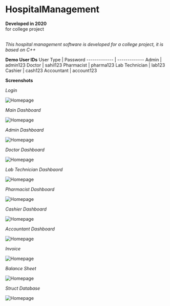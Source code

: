 # HospitalManagement

**Developed in 2020** <br />
for college project <br /><br />

*This hospital management software is developed for a college project, it is based on C++*<br />

**Demo User IDs**
User Type | Password
------------- | ------------- 
Admin  | admin123
Doctor | sahil123
Pharmacist | pharma123
Lab Technician | lab123
Cashier | cash123
Accountant | account123
<br />

**Screenshots**

_Login_<br />

![Homepage](https://github.com/sahilachhava/HospitalManagement/blob/main/screenshots/login.png)<br />

_Main Dashboard_<br />

![Homepage](https://github.com/sahilachhava/HospitalManagement/blob/main/screenshots/main.png)<br />

_Admin Dashboard_<br />

![Homepage](https://github.com/sahilachhava/HospitalManagement/blob/main/screenshots/admin.png)<br />

_Doctor Dashboard_<br />

![Homepage](https://github.com/sahilachhava/HospitalManagement/blob/main/screenshots/doctor.png)<br />

_Lab Technician Dashbaord_<br />

![Homepage](https://github.com/sahilachhava/HospitalManagement/blob/main/screenshots/lab.png)<br />

_Pharmacist Dashboard_<br />

![Homepage](https://github.com/sahilachhava/HospitalManagement/blob/main/screenshots/pharma.png)<br />

_Cashier Dashboard_<br />

![Homepage](https://github.com/sahilachhava/HospitalManagement/blob/main/screenshots/cash.png)<br />

_Accountant Dashboard_<br />

![Homepage](https://github.com/sahilachhava/HospitalManagement/blob/main/screenshots/account.png)<br />

_Invoice_<br />

![Homepage](https://github.com/sahilachhava/HospitalManagement/blob/main/screenshots/invoice.png)<br />

_Balance Sheet_<br />

![Homepage](https://github.com/sahilachhava/HospitalManagement/blob/main/screenshots/balance.png)<br />

_Struct Database_<br />

![Homepage](https://github.com/sahilachhava/HospitalManagement/blob/main/screenshots/db.png)<br />